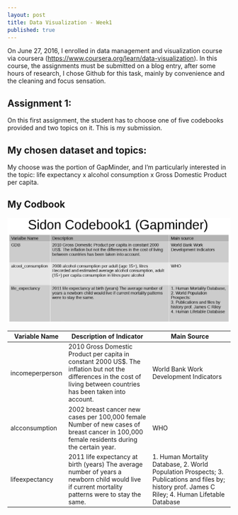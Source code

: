 ```yaml
---
layout: post
title: Data Visualization - Week1
published: true
---
```


On June 27, 2016, I enrolled in data management and visualization course via coursera (<https://www.coursera.org/learn/data-visualization>). In this course, the assignments must be submitted on a blog entry, after some hours of research, I chose Github for this task, mainly by convenience and the cleaning and focus sensation.

## Assignment 1: 
On this first assignment, the student has to choose one of five codebooks provided and two topics on it. This is my submission.

## My chosen dataset and topics: 
My choose was the portion of GapMinder, and I’m particularly interested in the topic: life expectancy x alcohol consumption x Gross Domestic Product per capita.

## My Codbook
![codbook1.png](/images/codebook1.png)

| Variable Name   	| Description of Indicator                                                                                                                                                	| Main Source                                                                                                                                        	|
|-----------------	|-------------------------------------------------------------------------------------------------------------------------------------------------------------------------	|----------------------------------------------------------------------------------------------------------------------------------------------------	|
| incomeperperson 	| 2010 Gross Domestic Product per capita in constant 2000 US$. The inflation but not the differences in the cost of living between countries has been taken into account. 	| World Bank Work Development Indicators                                                                                                             	|
| alcconsumption  	| 2002 breast cancer new cases per 100,000 female Number of new cases of breast cancer in 100,000 female residents during the certain year.                               	| WHO                                                                                                                                                	|
| lifeexpectancy  	| 2011 life expectancy at birth (years) The average number of years a newborn child would live if current mortality patterns were to stay the same.                       	| 1. Human Mortality Database, 2. World Population Prospects; 3. Publications and files by; history prof. James C Riley; 4. Human Lifetable Database 	|